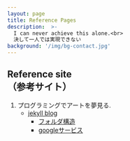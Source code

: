 ```yaml
---
layout: page
title: Reference Pages
description:  >-
  I can never achieve this alone.<br>
  決して一人では実現できない
background: '/img/bg-contact.jpg'
---
```


## Reference site<br>（参考サイト）
1. プログラミングでアートを夢見る.
   - [jekyll blog](https://dev-yakuza.posstree.com/jekyll/)
     - [フォルダ構造](https://dev-yakuza.posstree.com/jekyll/directory_structure/)
     - [googleサービス](https://dev-yakuza.posstree.com/jekyll/google-service/)
